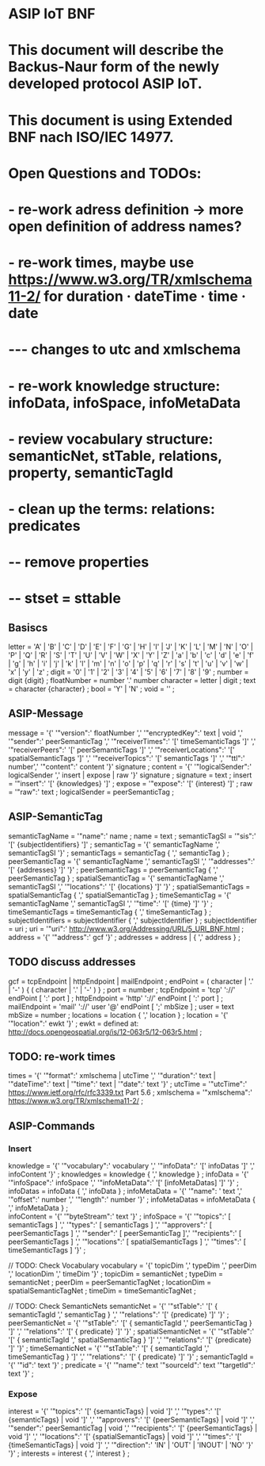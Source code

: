 ﻿# ASIP IoT BNF

# This document will describe the Backus-Naur form of the newly developed protocol ASIP IoT.
# This document is using Extended BNF nach ISO/IEC 14977. 

# Open Questions and TODOs: 
# - re-work adress definition -> more open definition of address names?
# - re-work times, maybe use https://www.w3.org/TR/xmlschema11-2/ for  duration · dateTime · time · date
# --- changes to utc and xmlschema 
# - re-work knowledge structure: infoData, infoSpace, infoMetaData
# - review vocabulary structure: semanticNet, stTable,  relations, property, semanticTagId 
# - clean up the terms: relations: predicates
# -- remove properties 
# -- stset = sttable 


## Basiscs

letter                  = 'A' | 'B' | 'C' | 'D' | 'E' | 'F' | 'G'
                        | 'H' | 'I' | 'J' | 'K' | 'L' | 'M' | 'N'
                        | 'O' | 'P' | 'Q' | 'R' | 'S' | 'T' | 'U'
                        | 'V' | 'W' | 'X' | 'Y' | 'Z' | 'a' | 'b'
                        | 'c' | 'd' | 'e' | 'f' | 'g' | 'h' | 'i'
                        | 'j' | 'k' | 'l' | 'm' | 'n' | 'o' | 'p'
                        | 'q' | 'r' | 's' | 't' | 'u' | 'v' | 'w'
                        | 'x' | 'y' | 'z' ;
digit                   = '0' | '1' | '2' | '3' | '4'
                        | '5' | '6' | '7' | '8' | '9' ;
number                  = digit {digit} ;
floatNumber             = number '.' number
character               = letter | digit ;
text                    = character {character} ;
bool                    = 'Y' | 'N' ;
void                    = '' ;

## ASIP-Message

message 				 = '{'
                            '"version":' floatNumber ','
                            '"encryptedKey":' text | void ','
                            '"sender":' peerSemanticTag ','
                            '"receiverTimes":' '[' timeSemanticTags ']' ','
							'"receiverPeers":' '[' peerSemanticTags ']' ','
							'"receiverLocations":' '[' spatialSemanticTags ']' ','
							'"receiverTopics":' '[' semanticTags ']' ','
                            '"ttl":' number','
                            '"content":' content
                          '}' signature ;
content                 = '{'
                            '"logicalSender":' logicalSender ','
                            insert | expose | raw
                          '}' signature ;
signature               = text ;
insert                  = '"insert":' '[' {knowledges} ']' ;
expose                  = '"expose":' '[' {interest} ']' ;
raw                     = '"raw":' text ;
logicalSender           = peerSemanticTag ;

## ASIP-SemanticTag

semanticTagName         = '"name":' name ;
name                    = text ;
semanticTagSI           = '"sis":' '[' {subjectIdentifiers} ']' ;
semanticTag             = '{'
                            semanticTagName ','
                            semanticTagSI
                          '}' ;
semanticTags            = semanticTag { ',' semanticTag } ;
peerSemanticTag         = '{'
                            semanticTagName ','
                            semanticTagSI ','
                            '"addresses":' '[' {addresses} ']'
                          '}' ;
peerSemanticTags        = peerSemanticTag { ',' peerSemanticTag } ;
spatialSemanticTag      = '{'
                            semanticTagName ','
                            semanticTagSI ','
                            '"locations":' '[' {locations} ']'
                          '}' ;
spatialSemanticTags     = spatialSemanticTag { ',' spatialSemanticTag } ;
timeSemanticTag         = '{'
                            semanticTagName ','
                            semanticTagSI ','
                            '"time":' '[' {time} ']'
                          '}' ;
timeSemanticTags        = timeSemanticTag { ',' timeSemanticTag } ;
subjectIdentifiers      = subjectIdentifier { ',' subjectIdentifier } ;
subjectIdentifier       = uri ;
uri                     = '"uri":' http://www.w3.org/Addressing/URL/5_URI_BNF.html ;
address                 = '{'
                            '"address":' gcf
                          '}' ;
addresses               = address | { ',' address } ;
## TODO discuss addresses
gcf                     = tcpEndpoint | httpEndpoint | mailEndpoint ;
endPoint                = ( character | '.' | '-' ) { ( character | '.' | '-' ) } ;
port                    = number ;
tcpEndpoint             = 'tcp' '://' endPoint [ ':' port ] ;
httpEndpoint            = 'http' '://' endPoint [ ':' port ] ;
mailEndpoint            = 'mail' '://' user '@' endPoint [ ';' mbSize ] ;
user                    = text
mbSize                  = number ;
locations               = location { ',' location } ;
location                = '{'
                            '"location":' ewkt
                          '}' ;
ewkt                    = defined at:
                          http://docs.opengeospatial.org/is/12-063r5/12-063r5.html ;
## TODO: re-work times  
times                    = '{'
                            '"format":' xmlschema | utcTime ','
                            '"duration":' text | '"dateTime":' text | '"time":' text |	'"date":' text
                          '}' ;
utcTime                 = '"utcTime":' https://www.ietf.org/rfc/rfc3339.txt Part 5.6 ;
xmlschema				= '"xmlschema":' https://www.w3.org/TR/xmlschema11-2/ ;


## ASIP-Commands

### Insert


knowledge               = '{'
                            '"vocabulary":' vocabulary ','
                            '"infoData":' '[' infoDatas ']' ','
                            infoContent
                          '}' ;
knowledges              = knowledge { ',' knowledge } ;
infoData                = '{'
                            '"infoSpace":' infoSpace ','
                            '"infoMetaData":' '[' [infoMetaDatas] ']'
                          '}' ;
infoDatas               = infoData { ',' infoData } ;
infoMetaData            = '{'
                            '"name": ' text ','
                            '"offset":' number ','
                            '"length":' number
                          '}' ;
infoMetaDatas           = infoMetaData { ',' infoMetaData } ;              
infoContent             = '{'
                            '"byteStream":' text
                          '}' ;
infoSpace               = '{'
                            '"topics":' [ semanticTags ] ','
                            '"types":' [ semanticTags ] ','
                            '"approvers":' [ peerSemanticTags ] ','
                            '"sender":' [ peerSemanticTag ]','
                            '"recipients":' [ peerSemanticTags ] ','
                            '"locations":' [ spatialSemanticTags ] ','
                            '"times":' [ timeSemanticTags ]
                          '}' ;

// TODO: Check Vocabulary
vocabulary              = '{'
                            topicDim ','
                            typeDim ','
                            peerDim ','
                            locationDim ','
                            timeDim
                          '}' ;
topicDim                = semanticNet ;
typeDim                 = semanticNet ;
peerDim                 = peerSemanticTagNet ;
locationDim             = spatialSemanticTagNet ;
timeDim                 = timeSemanticTagNet ;

// TODO: Check SemanticNets
semanticNet             = '{'
                            '"stTable":' '['
                              { semanticTagId ',' semanticTag } ','
                            '"relations":' '[' {predicate} ']'
                          '}' ;
peerSemanticNet         = '{'
                            '"stTable":' '['
                              { semanticTagId ',' peerSemanticTag }
                             ']' ','
                            '"relations":' '[' { predicate} ']'
                          '}' ;
spatialSemanticNet      = '{'
                            '"stTable":' '['
                              { semanticTagId ',' spatialSemanticTag }
                            ']' ','
                            '"relations":' '[' {predicate} ']'
                          '}' ;
timeSemanticNet         = '{'
                            '"stTable":' '['
                              { semanticTagId ',' timeSemanticTag }
                            ']' ','
                            '"relations":' '[' { predicate} ']'
                          '}' ;
semanticTagId           = '{' '"id":' text '}' ;
predicate                = '{'
                            '"name":' text
                            '"sourceId":' text
                            '"targetId":' text
                          '}' ;

### Expose

interest                = '{'
                            '"topics":' '[' {semanticTags} | void ']' ','
                            '"types":' '[' {semanticTags} | void ']' ','
                            '"approvers":' '[' {peerSemanticTags} | void ']' ','
                            '"sender":' peerSemanticTag | void ','
                            '"recipients":' '[' {peerSemanticTags} | void ']' ','
                            '"locations":' '[' {spatialSemanticTags} | void ']' ','
                            '"times":' '[' {timeSemanticTags} | void ']' ','
                            '"direction":' 'IN' | 'OUT' | 'INOUT' | 'NO' '}'
                          '}' ;
interests               = interest { ',' interest } ;

